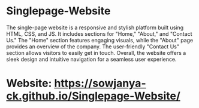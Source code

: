 # Singlepage-Website
The single-page website is a responsive and stylish platform built using HTML, CSS, and JS. It includes sections for "Home," "About," and "Contact Us."
The "Home" section features engaging visuals, while the "About" page provides an overview of the company. The user-friendly "Contact Us" section allows visitors to easily get in touch.
Overall, the website offers a sleek design and intuitive navigation for a seamless user experience.

# Website: https://sowjanya-ck.github.io/Singlepage-Website/

